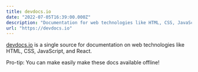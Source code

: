 ```yaml
---
title: devdocs.io
date: "2022-07-05T16:39:00.000Z"
description: "Documentation for web technologies like HTML, CSS, JavaScript, and React."
url: "https://devdocs.io"
---
```


[devdocs.io](https://devdocs.io) is a single source for documentation on web technologies like HTML, CSS, JavaScript, and React.

Pro-tip: You can make easily make these docs available offline!

